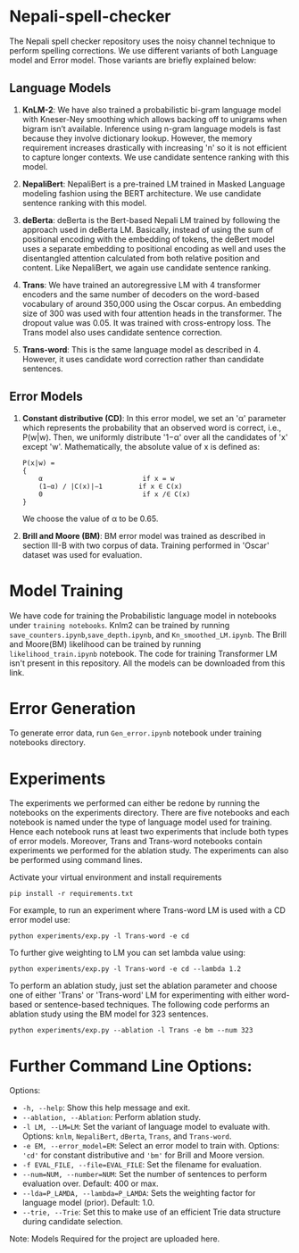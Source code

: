 # Nepali-spell-checker
The Nepali spell checker repository uses the noisy channel technique to perform spelling corrections. We use different variants of both Language model and Error model. Those variants are briefly explained below:

## Language Models

1. **KnLM-2**: We have also trained a probabilistic bi-gram language model with Kneser-Ney smoothing which allows backing off to unigrams when bigram isn’t available. Inference using n-gram language models is fast because they involve dictionary lookup. However, the memory requirement increases drastically with increasing 'n' so it is not efficient to capture longer contexts. We use candidate sentence ranking with this model.

2. **NepaliBert**: NepaliBert is a pre-trained LM trained in Masked Language modeling fashion using the BERT architecture. We use candidate sentence ranking with this model.

3. **deBerta**: deBerta is the Bert-based Nepali LM trained by following the approach used in deBerta LM. Basically, instead of using the sum of positional encoding with the embedding of tokens, the deBert model uses a separate embedding to positional encoding as well and uses the disentangled attention calculated from both relative position and content. Like NepaliBert, we again use candidate sentence ranking.

4. **Trans**: We have trained an autoregressive LM with 4 transformer encoders and the same number of decoders on the word-based vocabulary of around 350,000 using the Oscar corpus. An embedding size of 300 was used with four attention heads in the transformer. The dropout value was 0.05. It was trained with cross-entropy loss. The Trans model also uses candidate sentence correction.

5. **Trans-word**: This is the same language model as described in 4. However, it uses candidate word correction rather than candidate sentences.

## Error Models
1. **Constant distributive (CD)**: In this error model, we set an 'α' parameter which represents the probability that an observed word is correct, i.e., P(w|w). Then, we uniformly distribute '1−α' over all the candidates of 'x' except 'w'. Mathematically, the absolute value of x is defined as:
    ```
    P(x|w) =
    {
        α                         if x = w
        (1−α) / |C(x)|−1         if x ∈ C(x)
        0                         if x /∈ C(x)
    }
    ```
    We choose the value of α to be 0.65.

2. **Brill and Moore (BM)**: BM error model was trained as described in section III-B with two corpus of data. Training performed in 'Oscar' dataset was used for evaluation.



# Model Training

We have code for training the Probabilistic language model in notebooks under `training notebooks`. Knlm2 can be trained by running `save_counters.ipynb`,`save_depth.ipynb`, and `Kn_smoothed_LM.ipynb`. The Brill and Moore(BM) likelihood can be trained by running `likelihood_train.ipynb` notebook. The code for training Transformer LM isn't present in this repository.
All the models can be downloaded from this link.


# Error Generation
To generate error data, run `Gen_error.ipynb` notebook under training notebooks directory.


# Experiments

The experiments we performed can either be redone by running the notebooks on the experiments directory. 
There are five notebooks and each notebook is named under the type of language model used for training. 
Hence each notebook runs at least two experiments that include both types of error models. Moreover, Trans and Trans-word 
notebooks contain experiments we performed for the ablation study.
The experiments can also be performed using command lines.

Activate your virtual environment and install requirements

```{python}
pip install -r requirements.txt
```

For example, to run an experiment where Trans-word LM is used with a CD error model use:
```{python}
python experiments/exp.py -l Trans-word -e cd
```
To further give weighting to LM you can set lambda value using:
```{python}
python experiments/exp.py -l Trans-word -e cd --lambda 1.2
```

To perform an ablation study, just set the ablation parameter and choose one of either 'Trans' or 'Trans-word' LM for 
experimenting with either word-based or sentence-based techniques. 
The following code performs an ablation study using the BM model for 323 sentences.
```{python}
python experiments/exp.py --ablation -l Trans -e bm --num 323
```

# Further Command Line Options:
Options:
- `-h, --help`: Show this help message and exit.
- `--ablation, --Ablation`: Perform ablation study.
- `-l LM, --LM=LM`: Set the variant of language model to evaluate with. Options: `knlm`, `NepaliBert`, `dBerta`, `Trans`, and `Trans-word`.
- `-e EM, --error_model=EM`: Select an error model to train with. Options: `'cd'` for constant distributive and `'bm'` for Brill and Moore version.
- `-f EVAL_FILE, --file=EVAL_FILE`: Set the filename for evaluation.
- `--num=NUM, --number=NUM`: Set the number of sentences to perform evaluation over. Default: 400 or max.
- `--lda=P_LAMDA, --lambda=P_LAMDA`: Sets the weighting factor for language model (prior). Default: 1.0.
- `--trie, --Trie`: Set this to make use of an efficient Trie data structure during candidate selection.


Note: Models Required for the project are uploaded here.

